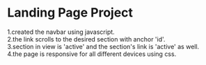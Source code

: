# Landing Page Project
1.created the navbar using javascript.  
2.the link scrolls to the desired section with anchor 'id'.  
3.section in view is  'active'  and the section's link is 'active' as well.  
4.the page is responsive for all different devices using css.  


